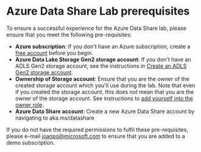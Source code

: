 # Azure Data Share Lab prerequisites

To ensure a successful experience for the Azure Data Share lab, please ensure that you meet the following pre-requisites:

* **Azure subscription**: If you don't have an Azure subscription, create a [free account](https://azure.microsoft.com/free/) before you begin.
* **Azure Data Lake Storage Gen2 storage account**: If you don't have an ADLS Gen2 storage account, see the instructions in [Create an ADLS Gen2 storage account](https://docs.microsoft.com/en-us/azure/storage/blobs/data-lake-storage-quickstart-create-account).
* **Ownership of Storage account**: Ensure that you are the owner of the created storage account which you'll use during the lab. Note that even if you created the storage account, this does *not* mean that you are the owner of the storage account. See instructions to [add yourself into the owner role](https://docs.microsoft.com/en-us/azure/storage/common/storage-auth-aad-rbac-portal).
* **Azure Data Share account**: Create a new Azure Data Share account by navigating to aka.ms/datashare

If you do not have the required permissions to fulfil these pre-requisites, please e-mail joanpo@microsoft.com to ensure that you are added to a demo subscription. 
